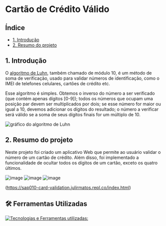 # Cartão de Crédito Válido

## Índice

* [1. Introdução](#1-Introdução)
* [2. Resumo do projeto](#2-resumo-do-projeto)

## 1. Introdução

O [algoritmo de Luhn](https://en.wikipedia.org/wiki/Luhn_algorithm), também
chamado de módulo 10, é um método de soma de verificação, usado para validar
números de identificação, como o IMEI de telefones celulares, cartões de crédito
etc.

Esse algoritmo é simples. Obtemos o inverso do número a ser verificado (que
contém apenas dígitos [0-9]); todos os números que ocupam uma posição par devem
ser multiplicados por dois; se esse número for maior ou igual a 10, devemos
adicionar os dígitos do resultado; o número a verificar será válido se a soma de
seus dígitos finais for um múltiplo de 10.

![gráfico do algoritmo de
Luhn](https://www.101computing.net/wp/wp-content/uploads/Luhn-Algorithm.png)

## 2. Resumo do projeto

Neste projeto foi criado um aplicativo Web que permite ao usuário
validar o número de um cartão de crédito.  Além disso, foi implementado a funcionalidade de
ocultar todos os dígitos de um cartão, exceto
os quatro últimos.

![image](https://github.com/julirmatos/SAP010-card-validation/assets/106282913/64d6befb-1883-4e0e-888e-d74eb9726a6c)
![image](https://github.com/julirmatos/SAP010-card-validation/assets/106282913/eeca326e-418a-463a-af61-5a817581c8a2)
![image](https://github.com/julirmatos/SAP010-card-validation/assets/106282913/8ed8cc16-2442-4e80-9c77-45e2dae8bfc6)


(https://sap010-card-validation.julirmatos.repl.co/index.html)

## 🛠 Ferramentas Utilizadas

[![Tecnologias e Ferramentas utilizadas:](https://skillicons.dev/icons?i=html,css,js,vscode,github,git)](https://skillicons.dev)




